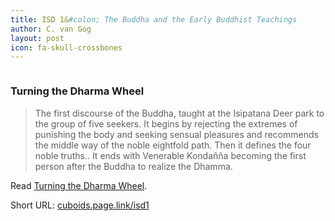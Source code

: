 ```yaml
---
title: ISD 1&#colon; The Buddha and the Early Buddhist Teachings
author: C. van Gog
layout: post
icon: fa-skull-crossbones
---
```


<span class="image left"><img src="{{ 'assets/images/lotus.jpg' | relative_url }}" alt="" /></span>

<p><h3>Turning the Dharma Wheel</h3></p>

<p><blockquote>The first discourse of the Buddha, taught at the Isipatana Deer park to the group of five seekers. 
It begins by rejecting the extremes of punishing the body and seeking sensual pleasures and recommends the middle way of the 
noble eightfold path. Then it defines the four noble truths.. It ends with Venerable Kondañña becoming the first person after
the Buddha to realize the Dhamma.
</blockquote></p>

<p>Read <a href="https://sites.google.com/view/buddhasgrove/suttas/turning-the-dharma-wheel">Turning the Dharma Wheel</a>.</p>
  
<p>Short URL: <a href="https://cuboids.page.link/isd1">cuboids.page.link/isd1</a></p> 
